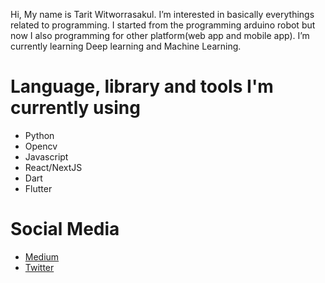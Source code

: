 Hi, My name is Tarit Witworrasakul. I’m interested in basically everythings related to programming. I started from the programming arduino robot but now I also programming
for other platform(web app and mobile app). I’m currently learning Deep learning and Machine Learning.

# Language, library and tools I'm currently using
- Python
- Opencv
- Javascript
- React/NextJS
- Dart
- Flutter

# Social Media
- [Medium](https://wtarit.medium.com/)
- [Twitter](https://twitter.com/witworrasakul)

<!---
wtarit/wtarit is a ✨ special ✨ repository because its `README.md` (this file) appears on your GitHub profile.
You can click the Preview link to take a look at your changes.
--->
